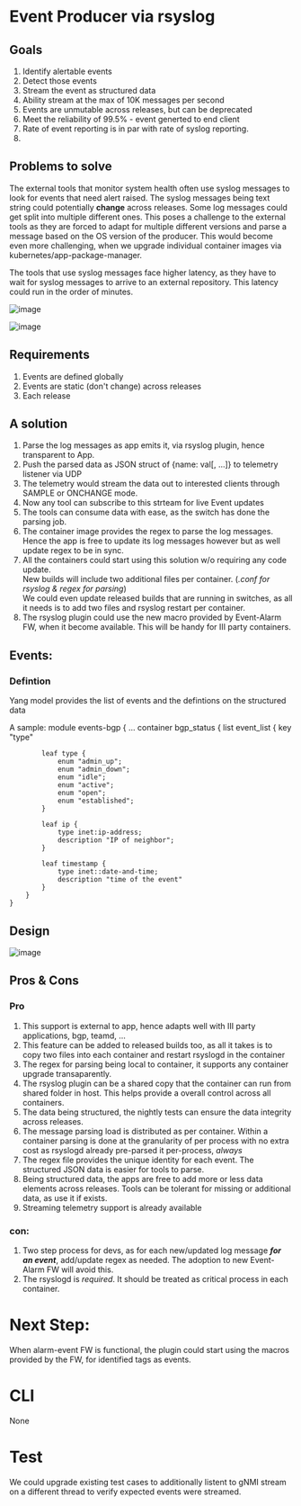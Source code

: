 # Event Producer via rsyslog

## Goals
1. Identify alertable events
2. Detect those events
3. Stream the event as structured data
4. Ability stream at the max of 10K messages per second
5. Events are unmutable across releases, but can be deprecated
6. Meet the reliability of 99.5% - event generted to end client 
7. Rate of event reporting is in par with rate of syslog reporting.
8.

## Problems to solve
The external tools that monitor system health often use syslog messages to look for events that need alert raised.
The syslog messages being text string could potentially **change** across releases. Some log messages could get split into multiple different ones.
This poses a challenge to the external tools as they are forced to adapt for multiple different versions and parse a message based on the OS version of the producer.
This would become even more challenging, when we upgrade individual container images via kubernetes/app-package-manager.

The tools that use syslog messages face higher latency, as they have to wait for syslog messages to arrive to an external repository. 
This latency could run in the order of minutes.


![image](https://user-images.githubusercontent.com/47282725/156947460-66d08b3d-c981-4413-b0d5-232643dfba01.png)


![image](https://user-images.githubusercontent.com/47282725/158037918-4bd02e37-ffeb-435c-939b-42550ab359aa.png)

## Requirements
1. Events are defined globally
2. Events are static (don't change) across releases
3. Each release 
## A solution
1. Parse the log messages as app emits it, via rsyslog plugin, hence transparent to App.
2. Push the parsed data as JSON struct of {name: val[, ...]} to telemetry listener via UDP
3. The telemetry would stream the data out to interested clients through SAMPLE or ONCHANGE mode.
4. Now any tool can subscribe to this strteam for live Event updates
5. The tools can consume data with ease, as the switch has done the parsing job.
6. The container image provides the regex to parse the log messages. Hence the app is free to update its log messages however but as well update regex to be in sync.
7. All the containers could start using this solution w/o requiring any code update.</br>
   New builds will include two additional files per container. (*.conf for rsyslog & regex for parsing*)</br>
   We could even update released builds that are running in switches, as all it needs is to add two files and rsyslog restart per container.
8. The rsyslog plugin could use the new macro provided by Event-Alarm FW, when it become available. This will be handy for III party containers.


## Events:

### Defintion

Yang model provides the list of events and the defintions on the structured data

A sample:
module events-bgp {
    ...
    container bgp_status {
        list event_list {
            key "type"
            
            leaf type {
                enum "admin_up";
                enum "admin_down";
                enum "idle";
                enum "active";
                enum "open";
                enum "established";
            }
            
            leaf ip {
                type inet:ip-address;
                description "IP of neighbor";
            }
            
            leaf timestamp {
                type inet::date-and-time;
                description "time of the event"
            }
        }
    }
    
## Design
![image](https://user-images.githubusercontent.com/47282725/157343412-6c4a6519-c27b-459b-896b-7875d8f952b8.png)

## Pros & Cons

### Pro
1) This support is external to app, hence adapts well with III party applications, bgp, teamd, ... 
2) This feature can be added to released builds too, as all it takes is to copy two files into each container and restart rsyslogd in the container
3) The regex for parsing being local to container, it supports any container upgrade transaparently.
4) The rsyslog plugin can be a shared copy that the container can run from shared folder in host. This helps provide a overall control across all containers.
5) The data being structured, the nightly tests can ensure the data integrity across releases.
6) The message parsing load is distributed as per container. Within a container parsing is done at the granularity of per process with no extra cost as rsyslogd already pre-parsed it per-process, *always*
7) The regex file provides the unique identity for each event. The structured JSON data is easier for tools to parse.
8) Being structured data, the apps are free to add more or less data elements across releases. Tools can be tolerant for missing or additional data, as use it if exists.
9) Streaming telemetry support is already available

### con:
1) Two step process for devs, as for each new/updated log message ***for an event***, add/update regex as needed. The adoption to new Event-Alarm FW will avoid this.
2) The rsyslogd is *required*. It should be treated as critical process in each container.



# Next Step:
When alarm-event FW is functional, the plugin could start using the macros provided by the FW, for identified tags as events.


# CLI
None


# Test
We could upgrade existing test cases to additionally listent to gNMI stream on a different thread to verify expected events were streamed.

